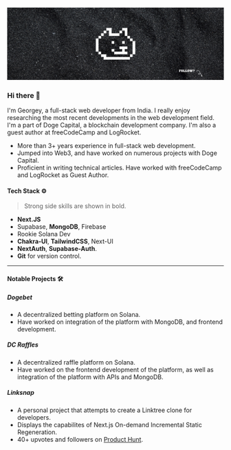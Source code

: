 ![Doge Capital](Doge.png)

### Hi there 👋

I'm Georgey, a full-stack web developer from India. I really enjoy researching the most recent developments in the web development field. I'm a part of Doge Capital, a blockchain development company. I'm also a guest author at freeCodeCamp and LogRocket.

- More than 3+ years experience in full-stack web development.
- Jumped into Web3, and have worked on numerous projects with Doge Capital.
- Proficient in writing technical articles. Have worked with freeCodeCamp and LogRocket as Guest Author.

#### Tech Stack ⚙️

> Strong side skills are shown in bold.

- **Next.JS**
- Supabase, **MongoDB**, Firebase
- Rookie Solana Dev
- **Chakra-UI**, **TailwindCSS**, Next-UI
- **NextAuth**, **Supabase-Auth**.
- **Git** for version control.

---

#### Notable Projects 🛠️

##### Dogebet

- A decentralized betting platform on Solana.
- Have worked on integration of the platform with MongoDB, and frontend development.

##### DC Raffles

- A decentralized raffle platform on Solana.
- Have worked on the frontend development of the platform, as well as integration of the platform with APIs and MongoDB.

##### Linksnap

- A personal project that attempts to create a Linktree clone for developers.
- Displays the capabilites of Next.js On-demand Incremental Static Regeneration.
- 40+ upvotes and followers on [Product Hunt](https://www.producthunt.com/products/linksnap).
